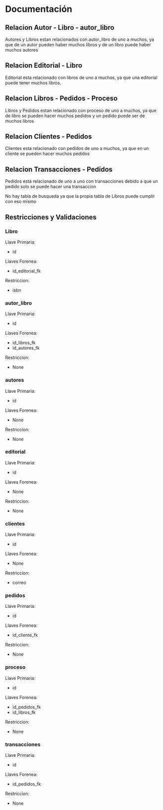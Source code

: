 # Documentación
## Relacion Autor - Libro - autor_libro
Autores y Libros estan relacionados con autor_libro de uno a muchos, ya que de un autor pueden haber muchos libros y de un libro puede haber muchos autores
## Relacion Editorial - Libro
Editorial esta relacionado con libros de uno a muchos, ya que una editorial puede tener muchos libros.
## Relacion Libros - Pedidos - Proceso
Libros y Pedidos estan relacionado con proceso de uno a muchos, ya que de libro se pueden hacer muchos pedidos y un pedido puede ser de muchos libros
## Relacion Clientes - Pedidos
Clientes esta relacionado con pedidos de uno a muchos, ya que en un cliente se pueden hacer muchos pedidos
## Relacion Transacciones - Pedidos
Pedidos esta relacionado de uno a uno con transacciones debido a que un pedido solo se puede hacer una transaccion

No hay tabla de busqueda ya que la propia tabla de Libros puede cumplir con eso mismo

## Restricciones y Validaciones
### Libro
Llave Primaria:
- id

Llaves Forenea:
- id_editorial_fk

Restriccion:
- isbn

### autor_libro
Llave Primaria:
- id

Llaves Forenea:
- id_libros_fk
- id_autores_fk

Restriccion:
- None

### autores
Llave Primaria:
- id

Llaves Forenea:
- None

Restriccion:
- None

### editorial
Llave Primaria:
- id

Llaves Forenea:
- None

Restriccion:
- None

### clientes
Llave Primaria:
- id

Llaves Forenea:
- None

Restriccion:
- correo

### pedidos
Llave Primaria:
- id

Llaves Forenea:
- id_cliente_fk

Restriccion:
- None

### proceso
Llave Primaria:
- id

Llaves Forenea:
- id_pedidos_fk
- id_libros_fk

Restriccion:
- None

### transacciones
Llave Primaria:
- id

Llaves Forenea:
- id_pedidos_fk

Restriccion:
- None
